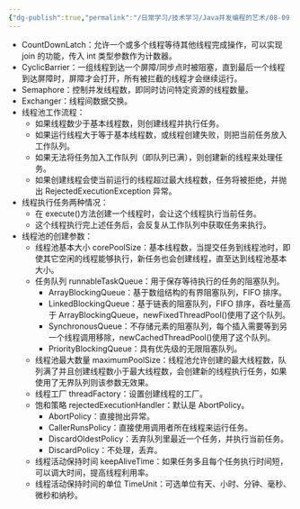 ```yaml
---
{"dg-publish":true,"permalink":"/日常学习/技术学习/Java并发编程的艺术/08-09 Java中的并发工具类&线程池/","noteIcon":"1","created":"2023-07-27T10:13:20.657+08:00","updated":"2023-07-30T16:10:43.133+08:00"}
---
```



- CountDownLatch：允许一个或多个线程等待其他线程完成操作，可以实现 join 的功能，传入 int 类型参数作为计数器。
- CyclicBarrier：一组线程到达一个屏障/同步点时被阻塞，直到最后一个线程到达屏障时，屏障才会打开，所有被拦截的线程才会继续运行。
- Semaphore：控制并发线程数，即同时访问特定资源的线程数量。
- Exchanger：线程间数据交换。
- 线程池工作流程：
  - 如果线程数少于基本线程数，则创建线程并执行任务。
  - 如果运行线程大于等于基本线程数，或线程创建失败，则把当前任务放入工作队列。
  - 如果无法将任务加入工作队列（即队列已满），则创建新的线程来处理任务。
  - 如果创建线程会使当前运行的线程超过最大线程数，任务将被拒绝，并抛出 RejectedExecutionException 异常。
- 线程执行任务两种情况：
  - 在 execute()方法创建一个线程时，会让这个线程执行当前任务。
  - 这个线程执行完上述任务后，会反复从工作队列中获取任务来执行。
- 线程池的创建参数：
  - 线程池基本大小 corePoolSize：基本线程数，当提交任务到线程池时，即使其它空闲的线程能够执行，新任务也会创建线程，直至达到线程池基本大小。
  - 任务队列 runnableTaskQueue：用于保存等待执行的任务的阻塞队列。
    - ArrayBlockingQueue：基于数组结构的有界阻塞队列，FIFO 排序。
    - LinkedBlockingQueue：基于链表的阻塞队列，FIFO 排序，吞吐量高于 ArrayBlockingQueue，newFixedThreadPool()使用了这个队列。
    - SynchronousQueue：不存储元素的阻塞队列，每个插入需要等到另一个线程调用移除，newCachedThreadPool()使用了这个队列。
    - PriorityBlockingQueue：具有优先级的无限阻塞队列。
  - 线程池最大数量 maximumPoolSize：线程池允许创建的最大线程数，队列满了并且创建线程数小于最大线程数，会创建新的线程执行任务，如果使用了无界队列则该参数无效果。
  - 线程工厂 threadFactory：设置创建线程的工厂。
  - 饱和策略 rejectedExecutionHandler：默认是 AbortPolicy。
    - AbortPolicy：直接抛出异常。
    - CallerRunsPolicy：直接使用调用者所在线程来运行任务。
    - DiscardOldestPolicy：丢弃队列里最近一个任务，并执行当前任务。
    - DiscardPolicy：不处理，丢弃。
  - 线程活动保持时间 keepAliveTime：如果任务多且每个任务执行时间短，可以调大时间，提高线程利用率。
  - 线程活动保持时间的单位 TimeUnit：可选单位有天、小时、分钟、毫秒、微秒和纳秒。
